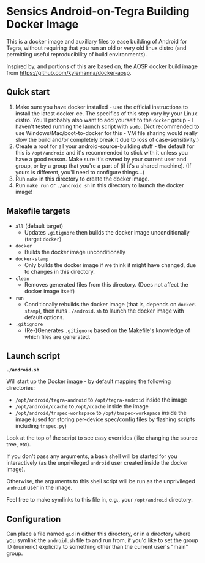# Sensics Android-on-Tegra Building Docker Image

This is a docker image and auxiliary files to ease building of Android for Tegra,
without requiring that you run an old or very old linux distro
(and permitting useful reproducibility of build environments).

Inspired by, and portions of this are based on, the AOSP docker build image from
<https://github.com/kylemanna/docker-aosp>.

## Quick start

1. Make sure you have docker installed - use the official instructions to
   install the latest docker-ce.
   The specifics of this step vary by your Linux distro.
   You'll probably also want to add yourself to the `docker` group - I haven't
   tested running the launch script with `sudo`.
   (Not recommended to use Windows/Mac/boot-to-docker for this -
   VM file sharing would really slow the build and/or completely break it due to loss
   of case-sensitivity.)
1. Create a root for all your android-source-building stuff -
   the default for this is `/opt/android` and it's recommended to stick with it
   unless you have a good reason.
   Make sure it's owned by your current user and group, or by a group that you're
   a part of (if it's a shared machine).
   (If yours is different, you'll need to configure things...)
1. Run `make` in this directory to create the docker image.
1. Run `make run` or `./android.sh` in this directory to launch the docker image!

## Makefile targets

- `all` (default target)
  - Updates `.gitignore` then builds the docker image unconditionally (target `docker`)
- `docker`
  - Builds the docker image unconditionally
- `docker-stamp`
  - Only builds the docker image if we think it might have changed,
    due to changes in this directory.
- `clean`
  - Removes generated files from this directory.
    (Does not affect the docker image itself)
- `run`
  - Conditionally rebuilds the docker image (that is, depends on `docker-stamp`),
    then runs `./android.sh` to launch the docker image with default options.
- `.gitignore`
  - (Re-)Generates `.gitignore` based on the Makefile's knowledge of which files are generated.

## Launch script

**`./android.sh`**

Will start up the Docker image - by default mapping the following directories:

- `/opt/android/tegra-android` to `/opt/tegra-android` inside the image
- `/opt/android/ccache` to `/opt/ccache` inside the image
- `/opt/android/tnspec-workspace` to `/opt/tnspec-workspace` inside the image
  (used for storing per-device spec/config files by flashing scripts including `tnspec.py`)

Look at the top of the script to see easy overrides (like changing the source tree, etc).

If you don't pass any arguments, a bash shell will be started for you interactively
(as the unprivileged `android` user created inside the docker image).

Otherwise, the arguments to this shell script will be run as the unprivileged `android` user in the image.

Feel free to make symlinks to this file in, e.g., your `/opt/android` directory.

## Configuration

Can place a file named `gid` in either this directory,
or in a directory where you symlink the `android.sh` file to and run from,
if you'd like to set the group ID (numeric) explicitly to something other than the current user's "main" group.
